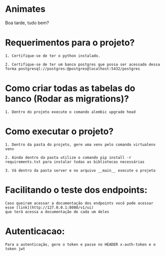 # Animates

 
Boa tarde, tudo bem?



# Requerimentos para o projeto?
<!-- blank line -->
    1. Certifique-se de ter o python instalado.
<!-- blank line -->
    2. Certifique-se de ter um banco postgres que possa ser acessado dessa forma postgresql://postgres:@postgres@localhost:5432/postgres

# Como criar todas as tabelas do banco (Rodar as migrations)?
<!-- blank line -->
    1. Dentro do projeto execute o comando alembic upgrade head
    
# Como executar o projeto?
<!-- blank line -->
    1. Dentro da pasta do projeto, gere uma venv pelo comando virtualenv venv
<!-- blank line -->
    2. Ainda dentro da pasta utilize o comando pip install -r requirements.txt para instalar todas as bibliotecas necessárias
<!-- blank line -->
    3. Vá dentro da pasta server e no arquivo __main__ execute o projeto


# Facilitando o teste dos endpoints:
    
<!-- blank line -->
    
    Caso queiram acessar a documentação dos endpoints você pode acessar esse [link](http://127.0.0.1:8080/v1/ui)
    que terá acessa a documentação de cada um deles
    
# Autenticacao:
    Para a autenticação, gere o token e passe no HEADER x-auth-token e o token jwt

    
    

    
    
